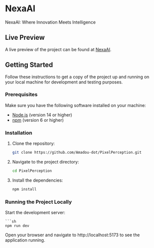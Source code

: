 # NexaAI

NexaAI: Where Innovation Meets Intelligence

## Live Preview

A live preview of the project can be found at [NexaAI](https://www.aseck.io/NexaAI).

## Getting Started

Follow these instructions to get a copy of the project up and running on your local machine for development and testing purposes.

### Prerequisites

Make sure you have the following software installed on your machine:

- [Node.js](https://nodejs.org/) (version 14 or higher)
- [npm](https://www.npmjs.com/) (version 6 or higher)

### Installation

1. Clone the repository:

   ```sh
   git clone https://github.com/Amadou-dot/PixelPerception.git

2. Navigate to the project directory:
    ```sh
    cd PixelPerception

3. Install the dependencies:
    ```sh
    npm install

### Running the Project Locally
Start the development server:

    ```sh
    npm run dev

Open your browser and navigate to http://localhost:5173 to see the application running.

